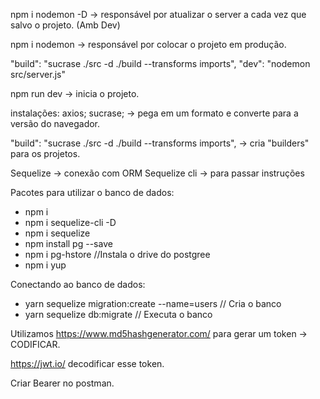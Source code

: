 npm i nodemon -D -> responsável por atualizar o server a cada vez que salvo o projeto. (Amb Dev)

npm i nodemon -> responsável por colocar o projeto em produção.

 "build": "sucrase ./src -d ./build --transforms imports",
    "dev": "nodemon src/server.js"

npm run dev -> inicia o projeto.


instalações:
axios;
sucrase; -> pega em um formato e converte para a versão do navegador.

"build": "sucrase ./src -d ./build --transforms imports", -> cria "builders" para os projetos.

Sequelize -> conexão com ORM
Sequelize cli -> para passar instruções

Pacotes para utilizar o banco de dados:
* npm i 
* npm i sequelize-cli -D
* npm i sequelize
* npm install pg --save
* npm i pg-hstore //Instala o drive do postgree
* npm i yup


Conectando ao banco de dados:
* yarn sequelize migration:create --name=users // Cria o banco
* yarn sequelize db:migrate                   // Executa o banco 

Utilizamos https://www.md5hashgenerator.com/ para gerar um token -> CODIFICAR.

https://jwt.io/ decodificar esse token.

Criar Bearer no postman.